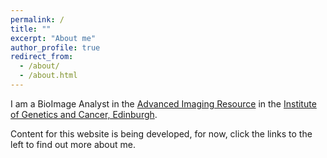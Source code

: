```yaml
---
permalink: /
title: ""
excerpt: "About me"
author_profile: true
redirect_from: 
  - /about/
  - /about.html
---
```


I am a BioImage Analyst in the [Advanced Imaging Resource](https://www.igmmimaging.com) in the [Institute of Genetics and Cancer, Edinburgh](https://www.ed.ac.uk/igmm). 

Content for this website is being developed, for now, click the links to the left to find out more about me.

